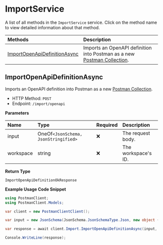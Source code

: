 # ImportService

A list of all methods in the `ImportService` service. Click on the method name to view detailed information about that method.

| Methods                                                       | Description                                                                                                                                                 |
| :------------------------------------------------------------ | :---------------------------------------------------------------------------------------------------------------------------------------------------------- |
| [ImportOpenApiDefinitionAsync](#importopenapidefinitionasync) | Imports an OpenAPI definition into Postman as a new [Postman Collection](https://learning.postman.com/docs/getting-started/creating-the-first-collection/). |

## ImportOpenApiDefinitionAsync

Imports an OpenAPI definition into Postman as a new [Postman Collection](https://learning.postman.com/docs/getting-started/creating-the-first-collection/).

- HTTP Method: `POST`
- Endpoint: `/import/openapi`

**Parameters**

| Name      | Type                                 | Required | Description         |
| :-------- | :----------------------------------- | :------- | :------------------ |
| input     | OneOf`<JsonSchema, JsonStringified>` | ❌       | The request body.   |
| workspace | string                               | ❌       | The workspace's ID. |

**Return Type**

`ImportOpenApiDefinitionOkResponse`

**Example Usage Code Snippet**

```csharp
using PostmanClient;
using PostmanClient.Models;

var client = new PostmanClientClient();

var input = new JsonSchema(JsonSchema.JsonSchemaType.Json, new object {});

var response = await client.Import.ImportOpenApiDefinitionAsync(input, "1f0df51a-8658-4ee8-a2a1-d2567dfa09a9");

Console.WriteLine(response);
```

<!-- This file was generated by liblab | https://liblab.com/ -->
